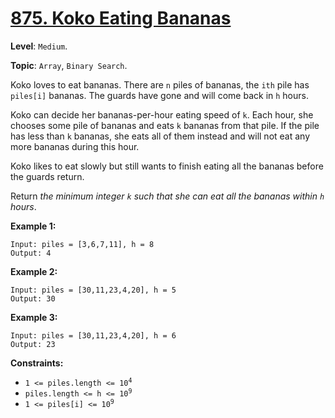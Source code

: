 # [875. Koko Eating Bananas](https://leetcode.com/problems/koko-eating-bananas/)

**Level**: `Medium`.

**Topic**: `Array`, `Binary Search`.

Koko loves to eat bananas. There are `n` piles of bananas, the `ith` pile has `piles[i]` bananas. The guards have gone and will come back in `h` hours.

Koko can decide her bananas-per-hour eating speed of `k`. Each hour, she chooses some pile of bananas and eats `k` bananas from that pile. If the pile has less than `k` bananas, she eats all of them instead and will not eat any more bananas during this hour.

Koko likes to eat slowly but still wants to finish eating all the bananas before the guards return.

Return _the minimum integer `k` such that she can eat all the bananas within `h` hours_.

**Example 1:**

```
Input: piles = [3,6,7,11], h = 8
Output: 4
```

**Example 2:**

```
Input: piles = [30,11,23,4,20], h = 5
Output: 30
```

**Example 3:**

```
Input: piles = [30,11,23,4,20], h = 6
Output: 23
```

**Constraints:**

-   <code>1 <= piles.length <= 10<sup>4</sup></code>
-   <code>piles.length <= h <= 10<sup>9</sup></code>
-   <code>1 <= piles[i] <= 10<sup>9</sup></code>
